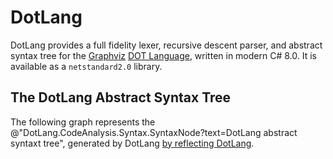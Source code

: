 # DotLang

DotLang provides a full fidelity lexer, recursive descent parser, and
abstract syntax tree for the [Graphviz][graphviz] [DOT Language][dot-lang],
written in modern C# 8.0. It is available as a `netstandard2.0` library.

## The DotLang Abstract Syntax Tree

The following graph represents the @"DotLang.CodeAnalysis.Syntax.SyntaxNode?text=DotLang abstract syntaxt tree", generated by DotLang [by reflecting DotLang](https://github.com/abock/dotlang/blob/master/src/DotLang.Console/Program.cs).

<br/>
<object type="image/svg+xml" data="images/ast.svg" width="600" alt="Graphviz rendering of the DotLang Abstract Syntax Tree nodes" title="The DotLang AST">

[graphviz]: https://graphviz.gitlab.io/
[dot-lang]: https://graphviz.gitlab.io/_pages/doc/info/lang.html
[roslyn]: https://github.com/dotnet/roslyn